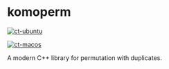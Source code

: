 # komoperm

[![ct-ubuntu](https://github.com/komori-n/komoperm/actions/workflows/ubuntu.yaml/badge.svg)](https://github.com/komori-n/komoperm/actions/workflows/ubuntu.yaml)

[![ct-macos](https://github.com/komori-n/komoperm/actions/workflows/macos.yaml/badge.svg)](https://github.com/komori-n/komoperm/actions/workflows/macos.yaml)

A modern C++ library for permutation with duplicates.
